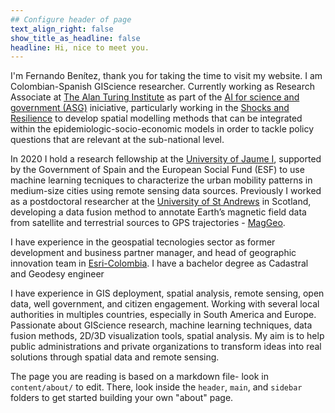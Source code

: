 ```yaml
---
## Configure header of page
text_align_right: false
show_title_as_headline: false
headline: Hi, nice to meet you.
---
```


<!-- this is a subheadline -->

I'm Fernando Benítez, thank you for taking the time to visit my website. I am Colombian-Spanish GIScience researcher. Currently working as Research Associate at [The Alan Turing Institute](https://www.turing.ac.uk/) as part of the [AI for science and government (ASG)](https://www.turing.ac.uk/research/asg) iniciative, particularly working in the [Shocks and Resilience](https://www.turing.ac.uk/research/research-projects/shocks-and-resilience) to develop spatial modelling methods that can be integrated within the epidemiologic-socio-economic models in order to tackle policy questions that are relevant at the sub-national level. 

In 2020 I hold a research fellowship at the [University of Jaume I](https://www.uji.es/), supported by the Government of Spain and the European Social Fund (ESF) to use machine learning tecniques to characterize the urban mobility patterns in medium-size cities using remote sensing data sources. Previously I worked as a postdoctoral researcher at the [University of St Andrews](https://www.st-andrews.ac.uk/) in Scotland, developing a data fusion method to annotate Earth’s magnetic field data from satellite and terrestrial sources to GPS trajectories - [MagGeo](https://github.com/MagGeo/MagGeo-Annotation-Program).

I have experience in the geospatial tecnologies sector as former development and business partner manager, and head of geographic innovation team in [Esri-Colombia](https://esri.co/). I have a bachelor degree as Cadastral and Geodesy engineer

I have experience in GIS deployment, spatial analysis, remote sensing,  open data, well government, and citizen engagement. Working with several local authorities in multiples countries, especially in South America and Europe. Passionate about GIScience research, machine learning techniques, data fusion methods, 2D/3D visualization tools, spatial analysis. My aim is to help public administrations and private organizations to transform ideas into real solutions through spatial data and remote sensing.

The page you are reading is based on a markdown file- look in `content/about/` to edit. There, look inside the `header`, `main`, and `sidebar` folders to get started building your own "about" page.